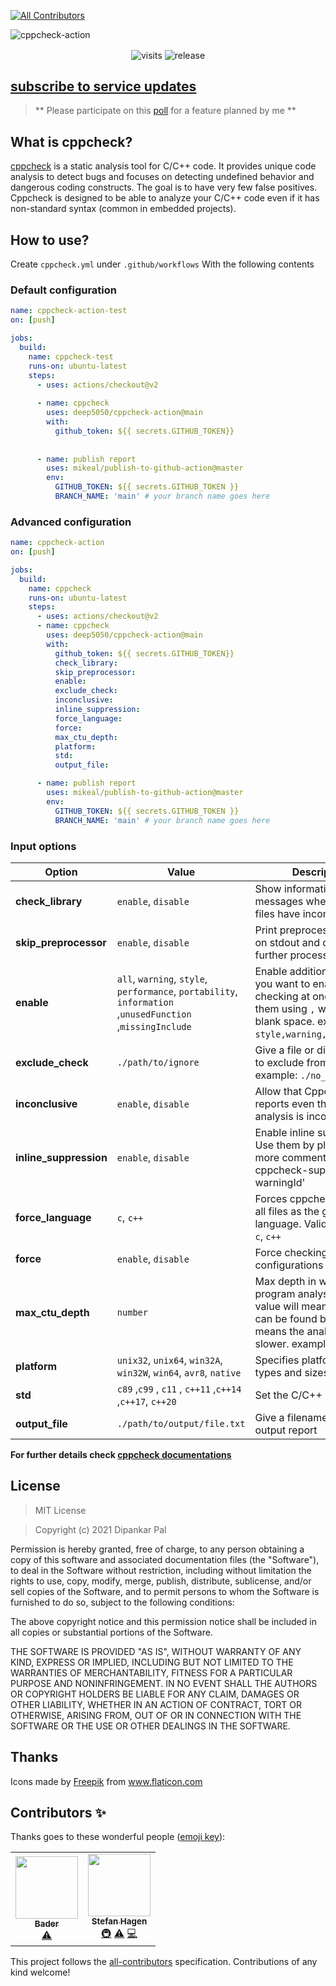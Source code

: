 
<!-- ALL-CONTRIBUTORS-BADGE:START - Do not remove or modify this section -->
[![All Contributors](https://img.shields.io/badge/all_contributors-2-orange.svg?style=flat-square)](#contributors-)
<!-- ALL-CONTRIBUTORS-BADGE:END -->
![cppcheck-action](https://socialify.git.ci/deep5050/cppcheck-action/image?description=1&logo=https%3A%2F%2Fi.imgur.com%2FbDs8nfo.png&theme=Light)



<div align=center>
<p align=center>
<img align=center src=http://hits.dwyl.com/deep5050/cppcheck-action.svg alt=visits>
<img align=center src=https://img.shields.io/github/v/release/deep5050/cppcheck-action?style=flat-square alt=release>
</p>

</div>


## [subscribe to service updates](https://github.com/deep5050/cppcheck-action/issues/11)

> ** Please participate on this
> [poll](https://github.com/deep5050/cppcheck-action/issues/10) for a feature
> planned by me **


## What is cppcheck?

[cppcheck](https://github.com/danmar/cppcheck) is a static analysis tool for
C/C++ code. It provides unique code analysis to detect bugs and focuses on
detecting undefined behavior and dangerous coding constructs. The goal is to
have very few false positives. Cppcheck is designed to be able to analyze your
C/C++ code even if it has non-standard syntax (common in embedded projects).

## How to use?

Create `cppcheck.yml` under `.github/workflows` With the following contents

### Default configuration

```yml
name: cppcheck-action-test
on: [push]

jobs:
  build:
    name: cppcheck-test
    runs-on: ubuntu-latest
    steps:
      - uses: actions/checkout@v2
          
      - name: cppcheck
        uses: deep5050/cppcheck-action@main
        with:
          github_token: ${{ secrets.GITHUB_TOKEN}}
          
        
      - name: publish report    
        uses: mikeal/publish-to-github-action@master
        env:
          GITHUB_TOKEN: ${{ secrets.GITHUB_TOKEN }}
          BRANCH_NAME: 'main' # your branch name goes here
```

### Advanced configuration

```yml
name: cppcheck-action
on: [push]

jobs:
  build:
    name: cppcheck
    runs-on: ubuntu-latest
    steps:
      - uses: actions/checkout@v2
      - name: cppcheck
        uses: deep5050/cppcheck-action@main
        with:
          github_token: ${{ secrets.GITHUB_TOKEN}}
          check_library:
          skip_preprocessor:
          enable:
          exclude_check:
          inconclusive:
          inline_suppression:
          force_language:
          force:
          max_ctu_depth:
          platform:
          std:
          output_file:

      - name: publish report    
        uses: mikeal/publish-to-github-action@master
        env:
          GITHUB_TOKEN: ${{ secrets.GITHUB_TOKEN }}
          BRANCH_NAME: 'main' # your branch name goes here
```

### Input options

| Option  | Value | Description | Default |
| ------------- | ------------- | ------------- | ------------- |
| <strong>check_library</strong>  | `enable`, `disable` | Show information messages when library files have incomplete info | `disable` |
| <strong>skip_preprocessor</strong> | `enable`, `disable` | Print preprocessor output on stdout and don't do any further processing | `disable` |
| <strong>enable</strong> | `all`, `warning`, `style`, `performance`, `portability`, `information` ,`unusedFunction` ,`missingInclude` | Enable additional checks. if you want to enable multiple checking at once, separate them using `,` without any blank space. example: `style,warning,performance`. | `all` |
| <strong>exclude_check</strong> | `./path/to/ignore` | Give a file or directory path to exclude from checking. example: `./no_check.cpp` | nothing to ignore |
| <strong>inconclusive</strong> | `enable`, `disable` | Allow that Cppcheck reports even though the analysis is inconclusive | `enable` |
| <strong>inline_suppression</strong> | `enable`, `disable` | Enable inline suppressions. Use them by placing one or more comments, like: '// cppcheck-suppress warningId' | `disable` |
| <strong>force_language</strong> | `c`, `c++` | Forces cppcheck to check all files as the given language. Valid values are: `c`, `c++` | auto-detected |
| <strong>force</strong> | `enable`, `disable` | Force checking of all configurations in files | `disable` |
| <strong>max_ctu_depth</strong> | `number` | Max depth in whole program analysis. A larger value will mean more errors can be found but also means the analysis will be slower. example: `4` | `2` |
| <strong>platform</strong> | `unix32`, `unix64`, `win32A`, `win32W`, `win64`, `avr8`, `native` | Specifies platform specific types and sizes | `unspecified` |
| <strong>std</strong> | `c89` ,`c99` , `c11` , `c++11` ,`c++14` ,`c++17`, `c++20` | Set the C/C++ standard | `c++20` |
| <strong>output_file</strong> | `./path/to/output/file.txt` | Give a filename for the output report | `./cppcheck_report.txt` |

<b> For further details check
[cppcheck documentations](http://cppcheck.sourceforge.net/manual.pdf) </b>

## License

> MIT License

> Copyright (c) 2021 Dipankar Pal

Permission is hereby granted, free of charge, to any person obtaining a copy of
this software and associated documentation files (the "Software"), to deal in
the Software without restriction, including without limitation the rights to
use, copy, modify, merge, publish, distribute, sublicense, and/or sell copies of
the Software, and to permit persons to whom the Software is furnished to do so,
subject to the following conditions:

The above copyright notice and this permission notice shall be included in all
copies or substantial portions of the Software.

THE SOFTWARE IS PROVIDED "AS IS", WITHOUT WARRANTY OF ANY KIND, EXPRESS OR
IMPLIED, INCLUDING BUT NOT LIMITED TO THE WARRANTIES OF MERCHANTABILITY, FITNESS
FOR A PARTICULAR PURPOSE AND NONINFRINGEMENT. IN NO EVENT SHALL THE AUTHORS OR
COPYRIGHT HOLDERS BE LIABLE FOR ANY CLAIM, DAMAGES OR OTHER LIABILITY, WHETHER
IN AN ACTION OF CONTRACT, TORT OR OTHERWISE, ARISING FROM, OUT OF OR IN
CONNECTION WITH THE SOFTWARE OR THE USE OR OTHER DEALINGS IN THE SOFTWARE.

## Thanks

Icons made by
<a href="https://www.flaticon.com/authors/freepik" title="Freepik">Freepik</a>
from <a href="https://www.flaticon.com/" title="Flaticon"> www.flaticon.com</a>

## Contributors ✨

Thanks goes to these wonderful people ([emoji key](https://allcontributors.org/docs/en/emoji-key)):

<!-- ALL-CONTRIBUTORS-LIST:START - Do not remove or modify this section -->
<!-- prettier-ignore-start -->
<!-- markdownlint-disable -->
<table>
  <tr>
    <td align="center"><a href="http://badereddineouaich.herokuapp.com"><img src="https://avatars2.githubusercontent.com/u/49657842?v=4" width="100px;" alt=""/><br /><sub><b>Bader</b></sub></a><br /><a href="https://github.com/deep5050/cppcheck-action/commits?author=BaderEddineOuaich" title="Tests">⚠️</a></td>
    <td align="center"><a href="https://stefan-hagen.website"><img src="https://avatars1.githubusercontent.com/u/450800?v=4" width="100px;" alt=""/><br /><sub><b>Stefan Hagen</b></sub></a><br /><a href="#infra-sthagen" title="Infrastructure (Hosting, Build-Tools, etc)">🚇</a> <a href="https://github.com/deep5050/cppcheck-action/commits?author=sthagen" title="Tests">⚠️</a> <a href="https://github.com/deep5050/cppcheck-action/commits?author=sthagen" title="Code">💻</a></td>
  </tr>
</table>

<!-- markdownlint-enable -->
<!-- prettier-ignore-end -->
<!-- ALL-CONTRIBUTORS-LIST:END -->

This project follows the [all-contributors](https://github.com/all-contributors/all-contributors) specification. Contributions of any kind welcome!
